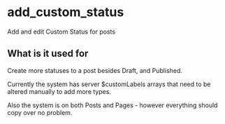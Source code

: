 # add_custom_status

Add and edit Custom Status for posts

## What is it used for 

Create more statuses to a post besides Draft, and Published.

Currently the system has server $customLabels arrays that need 
to be altered manually to add more types. 

Also the system is on both Posts and Pages - 
however everything should copy over no problem.